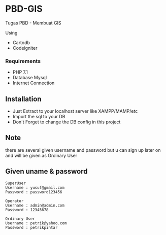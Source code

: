 # PBD-GIS

Tugas PBD - Membuat GIS

Using 
- Cartodb
- Codeigniter

### Requirements
- PHP 7.1
- Database Mysql
- Internet Connection

## Installation
- Just Extract to your localhost server like XAMPP/MAMP/etc
- Import the sql to your DB
- Don't Forget to change the DB config in this project

## Note
there are several given username and password but u can sign up later on and will be given as Ordinary User

## Given uname & password
```Uname1
SuperUser
Username : yusuf@gmail.com 
Password : password123456
```
```Uname2
Operator
Username : admin@admin.com
Password : 12345678
```
```Uname3
Ordinary User
Username : petrik@yahoo.com 
Password : petrikpintar 
```
